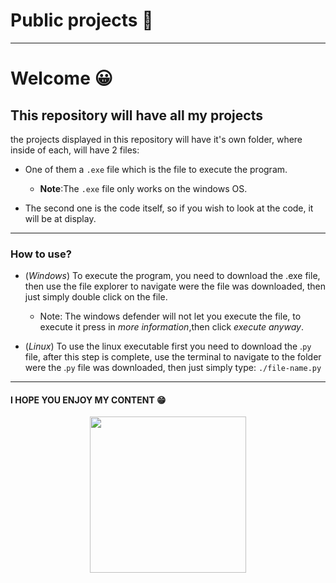 # Public projects :floppy_disk:

---
 # Welcome :grinning:
 ## This repository will have all my projects
 the projects displayed in this repository will have it's own folder, where inside of each, will have 2 files:
 
- One of them a  `.exe` file which is the file to execute the program. 
    - **Note**:The `.exe` file only works on the windows OS.
 
- The second one is the code itself, so if you wish to look at the code, it will be at display.

---

### How to use?
- (*Windows*) To execute the program, you need to download the .exe file, then use the file explorer to navigate were the file was downloaded, then just simply double click on the file.
    - Note: The windows defender will not let you execute the file, to execute it press in *more information*,then click *execute anyway*.


- (*Linux*) To use the linux executable first you need to download the .`py` file, after this step is complete, use the terminal to navigate to the folder were the .`py` file was downloaded, then just simply type: `./file-name.py`

---

#### I HOPE YOU ENJOY MY CONTENT :grin:
<p align="center">
    <img width="250" height="250" src="https://i.pinimg.com/originals/71/33/c7/7133c746eca7e3a7b84aee1027b4b935.gif">
</p>

